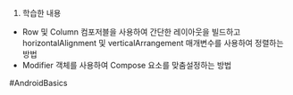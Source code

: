 1. 학습한 내용
   
- Row 및 Column 컴포저블을 사용하여 간단한 레이아웃을 빌드하고 horizontalAlignment 및 verticalArrangement 매개변수를 사용하여 정렬하는 방법
- Modifier 객체를 사용하여 Compose 요소를 맞춤설정하는 방법

#AndroidBasics
